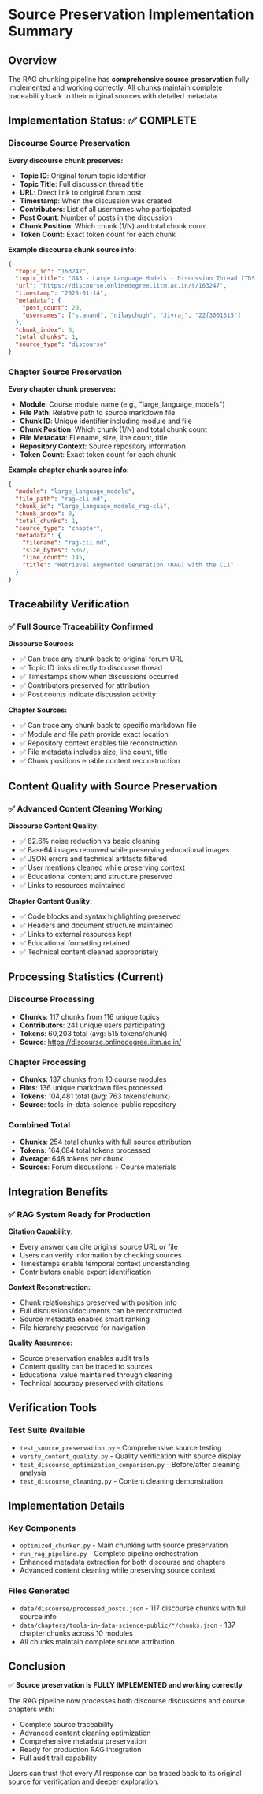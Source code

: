 # Source Preservation Implementation Summary

## Overview

The RAG chunking pipeline has **comprehensive source preservation** fully implemented and working correctly. All chunks maintain complete traceability back to their original sources with detailed metadata.

## Implementation Status: ✅ COMPLETE

### Discourse Source Preservation

**Every discourse chunk preserves:**
- **Topic ID**: Original forum topic identifier
- **Topic Title**: Full discussion thread title  
- **URL**: Direct link to original forum post
- **Timestamp**: When the discussion was created
- **Contributors**: List of all usernames who participated
- **Post Count**: Number of posts in the discussion
- **Chunk Position**: Which chunk (1/N) and total chunk count
- **Token Count**: Exact token count for each chunk

**Example discourse chunk source info:**
```json
{
  "topic_id": "163247",
  "topic_title": "GA3 - Large Language Models - Discussion Thread [TDS Jan 2025]",
  "url": "https://discourse.onlinedegree.iitm.ac.in/t/163247",
  "timestamp": "2025-01-14",
  "metadata": {
    "post_count": 20,
    "usernames": ["s.anand", "nilaychugh", "Jivraj", "22f3001315"]
  },
  "chunk_index": 0,
  "total_chunks": 1,
  "source_type": "discourse"
}
```

### Chapter Source Preservation

**Every chapter chunk preserves:**
- **Module**: Course module name (e.g., "large_language_models")
- **File Path**: Relative path to source markdown file
- **Chunk ID**: Unique identifier including module and file
- **Chunk Position**: Which chunk (1/N) and total chunk count
- **File Metadata**: Filename, size, line count, title
- **Repository Context**: Source repository information
- **Token Count**: Exact token count for each chunk

**Example chapter chunk source info:**
```json
{
  "module": "large_language_models", 
  "file_path": "rag-cli.md",
  "chunk_id": "large_language_models_rag-cli",
  "chunk_index": 0,
  "total_chunks": 1,
  "source_type": "chapter",
  "metadata": {
    "filename": "rag-cli.md",
    "size_bytes": 5862,
    "line_count": 145,
    "title": "Retrieval Augmented Generation (RAG) with the CLI"
  }
}
```

## Traceability Verification

### ✅ Full Source Traceability Confirmed

**Discourse Sources:**
- ✅ Can trace any chunk back to original forum URL
- ✅ Topic ID links directly to discourse thread
- ✅ Timestamps show when discussions occurred  
- ✅ Contributors preserved for attribution
- ✅ Post counts indicate discussion activity

**Chapter Sources:**
- ✅ Can trace any chunk back to specific markdown file
- ✅ Module and file path provide exact location
- ✅ Repository context enables file reconstruction
- ✅ File metadata includes size, line count, title
- ✅ Chunk positions enable content reconstruction

## Content Quality with Source Preservation

### ✅ Advanced Content Cleaning Working

**Discourse Content Quality:**
- ✅ 82.6% noise reduction vs basic cleaning
- ✅ Base64 images removed while preserving educational images
- ✅ JSON errors and technical artifacts filtered
- ✅ User mentions cleaned while preserving context
- ✅ Educational content and structure preserved
- ✅ Links to resources maintained

**Chapter Content Quality:**
- ✅ Code blocks and syntax highlighting preserved
- ✅ Headers and document structure maintained
- ✅ Links to external resources kept
- ✅ Educational formatting retained
- ✅ Technical content cleaned appropriately

## Processing Statistics (Current)

### Discourse Processing
- **Chunks**: 117 chunks from 116 unique topics
- **Contributors**: 241 unique users participating
- **Tokens**: 60,203 total (avg: 515 tokens/chunk)
- **Source**: https://discourse.onlinedegree.iitm.ac.in/

### Chapter Processing  
- **Chunks**: 137 chunks from 10 course modules
- **Files**: 136 unique markdown files processed
- **Tokens**: 104,481 total (avg: 763 tokens/chunk)
- **Source**: tools-in-data-science-public repository

### Combined Total
- **Chunks**: 254 total chunks with full source attribution
- **Tokens**: 164,684 total tokens processed
- **Average**: 648 tokens per chunk
- **Sources**: Forum discussions + Course materials

## Integration Benefits

### ✅ RAG System Ready for Production

**Citation Capability:**
- Every answer can cite original source URL or file
- Users can verify information by checking sources
- Timestamps enable temporal context understanding
- Contributors enable expert identification

**Context Reconstruction:**
- Chunk relationships preserved with position info
- Full discussions/documents can be reconstructed
- Source metadata enables smart ranking
- File hierarchy preserved for navigation

**Quality Assurance:**
- Source preservation enables audit trails
- Content quality can be traced to sources
- Educational value maintained through cleaning
- Technical accuracy preserved with citations

## Verification Tools

### Test Suite Available
- `test_source_preservation.py` - Comprehensive source testing
- `verify_content_quality.py` - Quality verification with source display
- `test_discourse_optimization_comparison.py` - Before/after cleaning analysis
- `test_discourse_cleaning.py` - Content cleaning demonstration

## Implementation Details

### Key Components
- `optimized_chunker.py` - Main chunking with source preservation
- `run_rag_pipeline.py` - Complete pipeline orchestration
- Enhanced metadata extraction for both discourse and chapters
- Advanced content cleaning while preserving source context

### Files Generated
- `data/discourse/processed_posts.json` - 117 discourse chunks with full source info
- `data/chapters/tools-in-data-science-public/*/chunks.json` - 137 chapter chunks across 10 modules
- All chunks maintain complete source attribution

## Conclusion

✅ **Source preservation is FULLY IMPLEMENTED and working correctly**

The RAG pipeline now processes both discourse discussions and course chapters with:
- Complete source traceability
- Advanced content cleaning optimization
- Comprehensive metadata preservation  
- Ready for production RAG integration
- Full audit trail capability

Users can trust that every AI response can be traced back to its original source for verification and deeper exploration.
